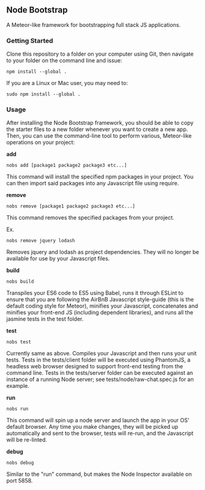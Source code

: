 Node Bootstrap
--------------

A Meteor-like framework for bootstrapping full stack JS applications.

### Getting Started

Clone this repository to a folder on your computer using Git, then navigate to your folder on
the command line and issue:

<code>npm install --global .</code>

If you are a Linux or Mac user, you may need to:

<code>sudo npm install --global .</code>

### Usage

After installing the Node Bootstrap framework, you should be able to copy the starter files to a new
folder whenever you want to create a new app. Then, you can use the command-line tool to perform
various, Meteor-like operations on your project:

__add__

<code>nobs add [package1 package2 package3 etc...]</code>

This command will install the specified npm packages in your project. You can then import said packages
into any Javascript file using require.

__remove__

<code>nobs remove [package1 package2 package3 etc...]</code>

This command removes the specified packages from your project.

Ex.

<code>nobs remove jquery lodash</code>

Removes jquery and lodash as project dependencies. They will no longer be available for use by your
Javascript files.

__build__

<code>nobs build</code>

Transpiles your ES6 code to ES5 using Babel, runs it through ESLint to ensure that you are following
the AirBnB Javascript style-guide (this is the default coding style for Meteor), minifies your
Javascript, concatenates and minifies your front-end JS (including dependent libraries), and runs all the
jasmine tests in the test folder.

__test__

<code>nobs test</code>

Currently same as above. Compiles your Javascript and then runs your unit tests. Tests in the tests/client
folder will be executed using PhantomJS, a headless web browser designed to support front-end testing from
the command line. Tests in the tests/server folder can be executed against an instance of a running Node
server; see tests/node/raw-chat.spec.js for an example.

__run__

<code>nobs run</code>

This command will spin up a node server and launch the app in your OS' default browser. Any time you
make changes, they will be picked up automatically and sent to the browser, tests will re-run, and the
Javascript will be re-linted.

__debug__

<code>nobs debug</code>

Similar to the "run" command, but makes the Node Inspector available on port 5858.
